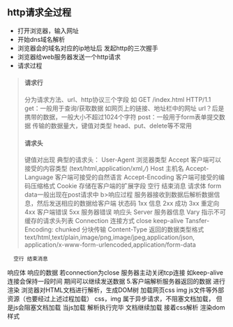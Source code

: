## http请求全过程

* 打开浏览器，输入网址 
* 开始dns域名解析
* 浏览器会的域名对应的ip地址后 发起http的三次握手
* 浏览器给web服务器发送一个http请求
* 请求过程
> #### 请求行
> 分为请求方法、url、http协议三个字段 如 GET /index.html HTTP/1.1  
get：一般用于查询/获取数据 如网页上的链接、地址栏中的网址
url？后是携带的数据，一般大小不超过1024个字符
post：一般用于form表单提交数据 传输的数据量大，键值对类型
head、put、delete等不常用
> #### 请求头
> 键值对出现 典型的请求头：
User-Agent  浏览器类型
Accept 客户端可以接受的内容类型   (text/html,application/xml,*/*)
	Host 主机名
	Accept-Language 客户端可接受的自然语言
	Accept-Encoding 客户端可接受的编码压缩格式
	Cookie 存储在客户端的扩展字段
空行 结束消息 
请求体 form data一般出现在post请求中
b>响应过程
服务器接收到数据后解析数据信息，然后发送相应的数据给客户端
状态码  1xx 信息 2xx 成功 3xx 重定向 4xx 客户端错误 5xx 服务器错误
   响应头
	   Server 服务器信息
		Vary  指示不可缓存的请求头列表
       Connection  连接方式 close keep-alive
       Tansfer-Encoding: chunked  分块传输
       Content-Type 返回的数据类型格式
text/html,text/plain,image/png,image/jpeg,application/json,
application/x-www-form-urlencoded,application/form-data

      空行 结束消息
响应体 响应的数据
          若connection为close 服务器主动关闭tcp连接
如keep-alive 连接会保持一段时间 期间可以继续发送数据
5.客户端解析服务器返回的数据 进行渲染
浏览器对HTML文档进行解析，生成DOM树
加载网页css img js文件等外部资源（也要经过上述过程加载）
css，img 属于异步请求，不阻塞文档加载，
但是js会阻塞文档加载 当js加载 解析执行完毕 文档继续加载
接着css解析 渲染dom 样式
